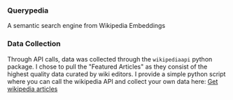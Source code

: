 ### Querypedia
A semantic search engine from Wikipedia Embeddings

### Data Collection 

Through API calls, data was collected through the `wikipediaapi` python package. I chose to pull the "Featured Articles" as they consist of the highest quality data curated by wiki editors. I provide a simple python script where you can call the wikipedia API and collect your own data here: [Get wikipedia articles](get_wiki_articles.py)
